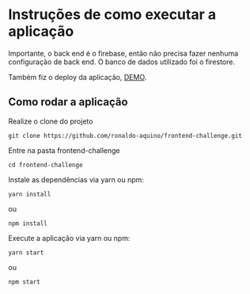 # Instruções de como executar a aplicação

Importante, o back end é o firebase, então não precisa fazer nenhuma configuração de back end. O banco de dados utilizado foi o firestore.

Também fiz o deploy da aplicação, [DEMO](https://clubpetro-desafio.web.app).

## Como rodar a aplicação

Realize o clone do projeto 

```
git clone https://github.com/ronaldo-aquino/frontend-challenge.git
```

Entre na pasta frontend-challenge

```
cd frontend-challenge
```

Instale as dependências via yarn ou npm:

```
yarn install
```
ou

```
npm install
```

Execute a aplicação via yarn ou npm:

```
yarn start
```
ou

```
npm start
```
